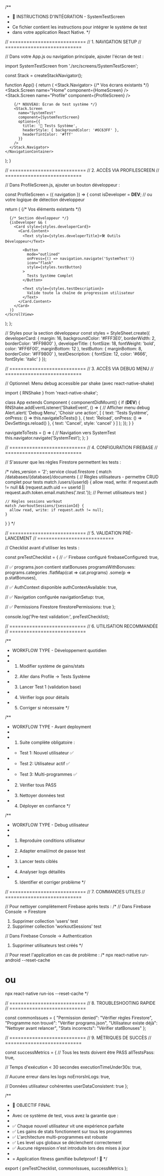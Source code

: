 /**
 * 🚀 INSTRUCTIONS D'INTÉGRATION - SystemTestScreen
 * 
 * Ce fichier contient les instructions pour intégrer le système de test
 * dans votre application React Native.
 */

// ===========================
// 1. NAVIGATION SETUP
// ===========================

// Dans votre App.js ou navigation principale, ajouter l'écran de test :

import SystemTestScreen from './src/screens/SystemTestScreen';

const Stack = createStackNavigator();

function App() {
  return (
    <NavigationContainer>
      <Stack.Navigator>
        {/* Vos écrans existants */}
        <Stack.Screen name="Home" component={HomeScreen} />
        <Stack.Screen name="Profile" component={ProfileScreen} />
        
        {/* NOUVEAU: Écran de test système */}
        <Stack.Screen 
          name="SystemTest" 
          component={SystemTestScreen}
          options={{ 
            title: '🧪 Tests Système',
            headerStyle: { backgroundColor: '#6C63FF' },
            headerTintColor: '#fff'
          }}
        />
      </Stack.Navigator>
    </NavigationContainer>
  );
}

// ===========================
// 2. ACCÈS VIA PROFILESCREEN
// ===========================

// Dans ProfileScreen.js, ajouter un bouton développeur :

const ProfileScreen = ({ navigation }) => {
  const isDeveloper = __DEV__; // ou votre logique de détection développeur

  return (
    <ScrollView>
      {/* Vos éléments existants */}
      
      {/* Section développeur */}
      {isDeveloper && (
        <Card style={styles.developerCard}>
          <Card.Content>
            <Text style={styles.developerTitle}>🛠️ Outils Développeur</Text>
            
            <Button
              mode="outlined"
              onPress={() => navigation.navigate('SystemTest')}
              icon="flask"
              style={styles.testButton}
            >
              Tests Système Complet
            </Button>
            
            <Text style={styles.testDescription}>
              Valide toute la chaîne de progression utilisateur
            </Text>
          </Card.Content>
        </Card>
      )}
    </ScrollView>
  );
};

// Styles pour la section développeur
const styles = StyleSheet.create({
  developerCard: {
    margin: 16,
    backgroundColor: '#FFF3E0',
    borderWidth: 2,
    borderColor: '#FF9800'
  },
  developerTitle: {
    fontSize: 18,
    fontWeight: 'bold',
    color: '#FF6F00',
    marginBottom: 12
  },
  testButton: {
    marginBottom: 8,
    borderColor: '#FF9800'
  },
  testDescription: {
    fontSize: 12,
    color: '#666',
    fontStyle: 'italic'
  }
});

// ===========================
// 3. ACCÈS VIA DEBUG MENU
// ===========================

// Optionnel: Menu debug accessible par shake (avec react-native-shake)

import { RNShake } from 'react-native-shake';

class App extends Component {
  componentDidMount() {
    if (__DEV__) {
      RNShake.addEventListener('ShakeEvent', () => {
        // Afficher menu debug
        Alert.alert(
          'Debug Menu',
          'Choisir une action',
          [
            { text: 'Tests Système', onPress: () => this.navigateToTests() },
            { text: 'Reload', onPress: () => DevSettings.reload() },
            { text: 'Cancel', style: 'cancel' }
          ]
        );
      });
    }
  }

  navigateToTests = () => {
    // Navigation vers SystemTest
    this.navigator.navigate('SystemTest');
  };
}

// ===========================
// 4. CONFIGURATION FIREBASE
// ===========================

// S'assurer que les règles Firestore permettent les tests :

/*
rules_version = '2';
service cloud.firestore {
  match /databases/{database}/documents {
    // Règles utilisateurs - permettre CRUD complet pour tests
    match /users/{userId} {
      allow read, write: if request.auth != null && 
        (request.auth.uid == userId || 
         request.auth.token.email.matches('.*test.*')); // Permet utilisateurs test
    }
    
    // Règles sessions workout
    match /workoutSessions/{sessionId} {
      allow read, write: if request.auth != null;
    }
  }
}
*/

// ===========================
// 5. VALIDATION PRÉ-LANCEMENT
// ===========================

// Checklist avant d'utiliser les tests :

const preTestChecklist = {
  // ✅ Firebase configuré
  firebaseConfigured: true,
  
  // ✅ programs.json contient statBonuses
  programsWithBonuses: programs.categories
    .flatMap(cat => cat.programs)
    .some(p => p.statBonuses),
  
  // ✅ AuthContext disponible
  authContextAvailable: true,
  
  // ✅ Navigation configurée
  navigationSetup: true,
  
  // ✅ Permissions Firestore
  firestorePermissions: true
};

console.log('Pre-test validation:', preTestChecklist);

// ===========================
// 6. UTILISATION RECOMMANDÉE
// ===========================

/**
 * WORKFLOW TYPE - Développement quotidien
 * 
 * 1. Modifier système de gains/stats
 * 2. Aller dans Profile → Tests Système  
 * 3. Lancer Test 1 (validation base)
 * 4. Vérifier logs pour détails
 * 5. Corriger si nécessaire
 */

/**
 * WORKFLOW TYPE - Avant deployment
 * 
 * 1. Suite complète obligatoire :
 *    - Test 1: Nouvel utilisateur ✅
 *    - Test 2: Utilisateur actif ✅  
 *    - Test 3: Multi-programmes ✅
 * 2. Vérifier tous PASS
 * 3. Nettoyer données test
 * 4. Déployer en confiance
 */

/**
 * WORKFLOW TYPE - Debug utilisateur
 * 
 * 1. Reproduire conditions utilisateur
 * 2. Adapter email/mot de passe test
 * 3. Lancer tests ciblés
 * 4. Analyser logs détaillés
 * 5. Identifier et corriger problème
 */

// ===========================
// 7. COMMANDES UTILES
// ===========================

// Pour nettoyer complètement Firebase après tests :
/*
// Dans Firebase Console → Firestore
1. Supprimer collection 'users' test
2. Supprimer collection 'workoutSessions' test

// Dans Firebase Console → Authentication  
1. Supprimer utilisateurs test créés
*/

// Pour reset l'application en cas de problème :
/*
npx react-native run-android --reset-cache
# ou
npx react-native run-ios --reset-cache
*/

// ===========================
// 8. TROUBLESHOOTING RAPIDE
// ===========================

const commonIssues = {
  "Permission denied": "Vérifier règles Firestore",
  "Programme non trouvé": "Vérifier programs.json",
  "Utilisateur existe déjà": "Nettoyer avant relancer", 
  "Stats incorrects": "Vérifier statBonuses"
};

// ===========================
// 9. MÉTRIQUES DE SUCCÈS
// ===========================

const successMetrics = {
  // Tous les tests doivent être PASS
  allTestsPass: true,
  
  // Temps d'exécution < 30 secondes
  executionTimeUnder30s: true,
  
  // Aucune erreur dans les logs
  noErrorsInLogs: true,
  
  // Données utilisateur cohérentes
  userDataConsistent: true
};

/**
 * 🎯 OBJECTIF FINAL
 * 
 * Avec ce système de test, vous avez la garantie que :
 * 
 * ✅ Chaque nouvel utilisateur vit une expérience parfaite
 * ✅ Les gains de stats fonctionnent sur tous les programmes  
 * ✅ L'architecture multi-programmes est robuste
 * ✅ Les level ups globaux se déclenchent correctement
 * ✅ Aucune régression n'est introduite lors des mises à jour
 * 
 * = Application fitness gamifiée bulletproof ! 🚀
 */

export { 
  preTestChecklist, 
  commonIssues, 
  successMetrics 
};

